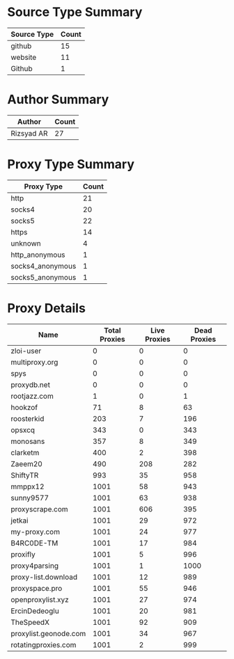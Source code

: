 # Source Type Summary

| Source Type | Count |
|-------------|-------|
| github | 15 |
| website | 11 |
| Github | 1 |


# Author Summary

| Author | Count |
|--------|-------|
| Rizsyad AR | 27 |


# Proxy Type Summary

| Proxy Type | Count |
|------------|-------|
| http | 21 |
| socks4 | 20 |
| socks5 | 22 |
| https | 14 |
| unknown | 4 |
| http_anonymous | 1 |
| socks4_anonymous | 1 |
| socks5_anonymous | 1 |


# Proxy Details

| Name | Total Proxies | Live Proxies | Dead Proxies |
|------|---------------|--------------|---------------|
| zloi-user | 0 | 0 | 0 |
| multiproxy.org | 0 | 0 | 0 |
| spys | 0 | 0 | 0 |
| proxydb.net | 0 | 0 | 0 |
| rootjazz.com | 1 | 0 | 1 |
| hookzof | 71 | 8 | 63 |
| roosterkid | 203 | 7 | 196 |
| opsxcq | 343 | 0 | 343 |
| monosans | 357 | 8 | 349 |
| clarketm | 400 | 2 | 398 |
| Zaeem20 | 490 | 208 | 282 |
| ShiftyTR | 993 | 35 | 958 |
| mmppx12 | 1001 | 58 | 943 |
| sunny9577 | 1001 | 63 | 938 |
| proxyscrape.com | 1001 | 606 | 395 |
| jetkai | 1001 | 29 | 972 |
| my-proxy.com | 1001 | 24 | 977 |
| B4RC0DE-TM | 1001 | 17 | 984 |
| proxifly | 1001 | 5 | 996 |
| proxy4parsing | 1001 | 1 | 1000 |
| proxy-list.download | 1001 | 12 | 989 |
| proxyspace.pro | 1001 | 55 | 946 |
| openproxylist.xyz | 1001 | 27 | 974 |
| ErcinDedeoglu | 1001 | 20 | 981 |
| TheSpeedX | 1001 | 92 | 909 |
| proxylist.geonode.com | 1001 | 34 | 967 |
| rotatingproxies.com | 1001 | 2 | 999 |
